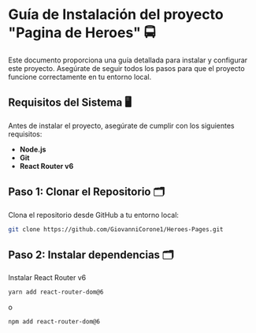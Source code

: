 # Guía de Instalación del proyecto "Pagina de Heroes" 🚍

Este documento proporciona una guía detallada para instalar y configurar este proyecto. Asegúrate de seguir todos los pasos para que el proyecto funcione correctamente en tu entorno local.

## Requisitos del Sistema 🖥️

Antes de instalar el proyecto, asegúrate de cumplir con los siguientes requisitos:

- **Node.js** 
- **Git**
- **React Router v6**

## Paso 1: Clonar el Repositorio 🗂️

Clona el repositorio desde GitHub a tu entorno local:

```bash
git clone https://github.com/GiovanniCorone1/Heroes-Pages.git
```

## Paso 2: Instalar dependencias 🗂️

Instalar React Router v6

```bash
yarn add react-router-dom@6

```
o
```bash
npm add react-router-dom@6
